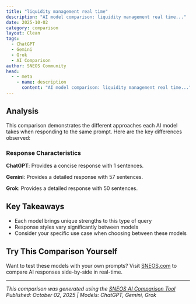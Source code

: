 ```yaml
---
title: "liquidity management real time"
description: "AI model comparison: liquidity management real time..."
date: 2025-10-02
category: comparison
layout: Clean
tags:
  - ChatGPT
  - Gemini
  - Grok
  - AI Comparison
author: SNEOS Community
head:
  - - meta
    - name: description
      content: "AI model comparison: liquidity management real time..."
---
```


<ChatComparison
  title="liquidity management real time"
  prompt="liquidity management real time"
  :responses='{
    "ChatGPT": "Error calling OpenAI API.",
    "Gemini": "Liquidity management in real-time is the process of continuously monitoring, analyzing, and optimizing a company\u0027s cash flow and liquid assets as they happen, or near to real-time. It\u0027s about making informed decisions quickly based on the most up-to-date information. This is a significant shift from traditional, often retrospective, liquidity management processes.\n\nHere\u0027s a breakdown of what it involves:\n\n**Key Elements of Real-Time Liquidity Management:**\n\n*   **Real-Time Data:** Access to immediate and accurate data feeds from various sources is the foundation. This includes:\n    *   **Bank accounts:** Balances and transaction details.\n    *   **Trading platforms:** Positions, trades, and margin requirements.\n    *   **Payment systems:** Incoming and outgoing payments.\n    *   **Treasury Management Systems (TMS):** Overall view of positions, forecasts, and transactions.\n    *   **ERP systems:** Data on payables, receivables, sales, and other key financial metrics.\n    *   **Market data:** Interest rates, FX rates, and other relevant market indicators.\n\n*   **Advanced Analytics:** Using sophisticated tools and algorithms to process the data and generate actionable insights. This includes:\n    *   **Cash flow forecasting:** Predicting future cash inflows and outflows based on real-time data and historical trends.  Machine learning is increasingly used for more accurate predictions.\n    *   **Liquidity stress testing:** Simulating various scenarios to assess the impact on liquidity and identify potential vulnerabilities.\n    *   **Early warning indicators:** Identifying potential liquidity problems before they escalate.\n    *   **Optimization algorithms:** Recommending actions to improve liquidity, such as borrowing, investing, or adjusting payment terms.\n\n*   **Automated Workflows:** Automating tasks such as cash concentration, sweeping, and short-term investment decisions to improve efficiency and reduce manual errors.\n\n*   **Integrated Systems:** Connecting all relevant systems (TMS, ERP, banking platforms, etc.) to create a seamless flow of information. API integration is crucial.\n\n*   **Dashboards and Reporting:** Providing real-time visibility into key liquidity metrics and trends through customized dashboards and reports.\n\n*   **Alerts and Notifications:** Triggering alerts when certain thresholds are breached, such as low cash balances or unexpected market movements.\n\n*   **Dynamic Scenario Planning:**  The ability to rapidly model and assess the impact of unforeseen events on the organization\u0027s liquidity position.  This requires flexible scenario tools.\n\n**Benefits of Real-Time Liquidity Management:**\n\n*   **Improved Cash Flow Forecasting:** More accurate and timely forecasts allow for better decision-making and resource allocation.\n*   **Reduced Borrowing Costs:** Optimize cash positions to minimize the need for external financing and potentially generate higher returns on excess cash.\n*   **Enhanced Investment Returns:** Identify and seize short-term investment opportunities more quickly.\n*   **Stronger Risk Management:** Proactively identify and mitigate liquidity risks.\n*   **Increased Operational Efficiency:** Automate tasks and reduce manual processes.\n*   **Better Decision-Making:** Gain a clearer picture of your cash position and make more informed decisions.\n*   **Improved Compliance:** Meet regulatory requirements related to liquidity management.\n*   **Better Management of FX Exposure:**  Reacting to fluctuations in the FX market in real time.\n*   **Greater Agility:** Respond quickly to changing market conditions and unexpected events.\n\n**Challenges of Real-Time Liquidity Management:**\n\n*   **Data Integration Complexity:** Integrating data from multiple systems can be challenging, especially when systems are not compatible.\n*   **Data Quality:** Ensuring the accuracy and reliability of data is critical.\n*   **Technology Costs:** Implementing and maintaining the necessary technology can be expensive.\n*   **Skills Gap:** Requires skilled professionals with expertise in finance, technology, and data analysis.\n*   **Security Concerns:** Protecting sensitive financial data is paramount.\n*   **Organizational Change Management:** Requires a shift in mindset and processes.\n\n**Examples of Real-Time Liquidity Management in Action:**\n\n*   **A global retailer:**  Using real-time data from point-of-sale systems and bank accounts to optimize cash concentration and minimize borrowing costs.\n*   **A manufacturing company:** Monitoring inventory levels and sales forecasts in real-time to predict future cash flows and adjust production schedules.\n*   **A financial institution:** Using real-time market data and transaction data to manage liquidity risk and optimize trading strategies.\n\n**Technologies Used:**\n\n*   **Cloud computing:**  Provides scalable and cost-effective infrastructure.\n*   **APIs (Application Programming Interfaces):**  Enable seamless data exchange between systems.\n*   **Big data analytics:**  Processes large volumes of data to identify patterns and insights.\n*   **Machine learning:**  Improves the accuracy of cash flow forecasts and other models.\n*   **Blockchain:**  Offers potential for secure and transparent payments.\n*   **Treasury Management Systems (TMS):**  Centralized platform for managing cash, investments, and debt.\n\n**Industry-Specific Considerations:**\n\nThe specific requirements for real-time liquidity management vary depending on the industry. For example:\n\n*   **Financial Institutions:**  Highly regulated and subject to strict liquidity requirements. Real-time liquidity management is essential for compliance and risk management.\n*   **Retail:**  Large volumes of daily transactions require sophisticated cash management processes.\n*   **Manufacturing:**  Long production cycles and complex supply chains make cash flow forecasting more challenging.\n*   **Technology:**  Fast-paced innovation and rapid growth require agile liquidity management strategies.\n\n**In summary, real-time liquidity management is becoming increasingly important in today\u0027s volatile and interconnected global economy. It empowers organizations to make faster, more informed decisions, improve efficiency, reduce risk, and enhance profitability. While there are challenges to overcome, the benefits of real-time liquidity management are significant and can provide a competitive advantage.**\n",
    "Grok": "Liquidity management in real time refers to the continuous monitoring, analysis, and management of an organization\u0027s cash flow and financial resources to ensure there is enough liquidity to meet short-term obligations while optimizing the use of available funds. It is a critical aspect of financial management for businesses, banks, and financial institutions, as insufficient liquidity can lead to operational disruptions, while excess liquidity may indicate inefficient use of capital.\n\nReal-time liquidity management leverages technology, data analytics, and automation to provide up-to-the-minute visibility into cash positions, forecasted cash flows, and potential risks. Below are key aspects and steps involved in real-time liquidity management:\n\n### 1. **Importance of Real-Time Liquidity Management**\n   - **Immediate Decision-Making**: Real-time data allows treasurers and financial managers to make informed decisions quickly, especially in volatile markets.\n   - **Risk Mitigation**: Helps identify and address liquidity shortfalls or surpluses before they become critical.\n   - **Cost Efficiency**: Reduces the need for emergency funding (which can be expensive) and minimizes idle cash, optimizing returns.\n   - **Regulatory Compliance**: Ensures adherence to regulations by maintaining adequate liquidity buffers in real time (e.g., Basel III requirements for banks).\n\n### 2. **Key Components of Real-Time Liquidity Management**\n   - **Cash Flow Visibility**: Continuously updated information on cash inflows and outflows across bank accounts, geographies, and business units.\n   - **Forecasting**: Using AI and data analytics to predict short-term cash needs based on historical data, market trends, and operational activities.\n   - **Liquidity Pools**: Centralizing cash reserves to optimize availability and reduce costs associated with holding cash in multiple locations.\n   - **Stress Testing**: Simulating different scenarios (e.g., market disruptions or delayed payments) to assess liquidity risks in real time.\n   - **Payment and Receivables Monitoring**: Tracking incoming and outgoing payments to ensure liquidity is maintained.\n\n### 3. **Technologies Enabling Real-Time Liquidity Management**\n   - **Treasury Management Systems (TMS)**: Software platforms that provide real-time dashboards for cash positions, forecasts, and risk analysis.\n   - **Application Programming Interfaces (APIs)**: Enable integration with banks and payment systems for instant data updates on transactions and balances.\n   - **Cloud-Based Solutions**: Allow access to liquidity data anytime, anywhere, with real-time updates.\n   - **Artificial Intelligence (AI) and Machine Learning (ML)**: Enhance cash flow forecasting accuracy by analyzing patterns and external factors.\n   - **Blockchain**: Provides transparency and real-time settlement of transactions, reducing delays in cash movements.\n\n### 4. **Steps for Implementing Real-Time Liquidity Management**\n   - **Centralize Data**: Integrate data from all financial systems, bank accounts, and subsidiaries to create a unified view of liquidity.\n   - **Adopt Technology**: Invest in TMS or other tools that provide real-time analytics and reporting.\n   - **Set Policies**: Establish clear liquidity thresholds and policies for cash reserves, investments, and emergency funding.\n   - **Automate Processes**: Automate cash sweeping, payments, and reconciliations to reduce manual errors and delays.\n   - **Monitor and Adjust**: Continuously track liquidity metrics and adjust strategies based on market conditions or business needs.\n\n### 5. **Challenges in Real-Time Liquidity Management**\n   - **Data Accuracy**: Requires high-quality, accurate data from multiple sources, which can be difficult to aggregate in real time.\n   - **Technology Costs**: Implementing and maintaining advanced systems can be expensive.\n   - **Regulatory Complexity**: Compliance with varying regulations across jurisdictions can complicate liquidity management.\n   - **Global Operations**: Managing liquidity in multiple currencies and time zones adds operational complexity.\n   - **Cybersecurity Risks**: Real-time systems are vulnerable to cyber threats, requiring robust security measures.\n\n### 6. **Benefits of Real-Time Liquidity Management**\n   - Improved cash utilization and reduced borrowing costs.\n   - Enhanced ability to seize investment opportunities with available funds.\n   - Better preparedness for unexpected financial needs or market shocks.\n   - Increased confidence from stakeholders due to strong financial health.\n\n### 7. **Examples in Practice**\n   - **Banks**: Use real-time liquidity management to comply with intraday liquidity requirements under Basel III, ensuring they can meet payment obligations throughout the day.\n   - **Corporations**: Multinational companies use TMS to manage cash across different regions, ensuring subsidiaries have access to funds when needed without holding excessive idle cash.\n   - **Fintechs**: Payment processors and digital wallets use real-time liquidity tools to manage high transaction volumes and ensure seamless operations.\n\nIn summary, real-time liquidity management is a dynamic and technology-driven process that helps organizations maintain financial stability and agility. By adopting the right tools and strategies, businesses can effectively balance liquidity needs, minimize risks, and optimize financial performance in a fast-paced environment. If you\u0027re looking to apply this in a specific context (e.g., banking, corporate treasury, or fintech), feel free to provide more details for a tailored response!"
  }'
  published-date="10:48"
/>

## Analysis

This comparison demonstrates the different approaches each AI model takes when responding to the same prompt. Here are the key differences observed:

### Response Characteristics

**ChatGPT**: Provides a concise response with 1 sentences. 

**Gemini**: Provides a detailed response with 57 sentences. 

**Grok**: Provides a detailed response with 50 sentences. 

## Key Takeaways

- Each model brings unique strengths to this type of query
- Response styles vary significantly between models
- Consider your specific use case when choosing between these models

## Try This Comparison Yourself

Want to test these models with your own prompts? Visit [SNEOS.com](https://sneos.com) to compare AI responses side-by-side in real-time.

---

*This comparison was generated using the [SNEOS AI Comparison Tool](https://sneos.com)*
*Published: October 02, 2025 | Models: ChatGPT, Gemini, Grok*
